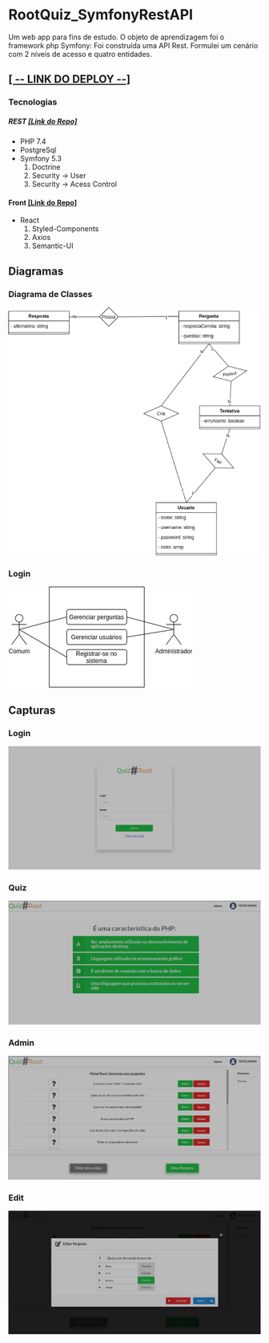 # RootQuiz_SymfonyRestAPI
Um web app para fins de estudo. O objeto de aprendizagem foi o framework php Symfony: Foi construída uma API Rest. Formulei um cenário com 2 níveis de acesso e quatro entidades.

## [[ -- LINK DO DEPLOY --]](https://www.main-bvxea6i-6dmvizzvxzmvi.us-3.platformsh.site/login)

### Tecnologias
##### REST [[Link do Repo]](https://github.com/gabrielroot/RootQuiz_SymfonyRestAPI)
- PHP 7.4
- PostgreSql
- Symfony 5.3
    1. Doctrine
    2. Security -> User
    3. Security -> Acess Control

	
#### Front [[Link do Repo]](https://github.com/gabrielroot/RootQuiz_RactFront)
- React
    1. Styled-Components
    2. Axios
    3. Semantic-UI

## Diagramas
### Diagrama de Classes
![Diagrama de Classe](Quizroot-DiagramaClasse.drawio.png "Diagrama de Classe")
### Login
![Diagrama de Casos de Uso](Quizroot-DiagramaCasosDeUso.drawio.png "Diagrama de Casos de Uso")

## Capturas
### Login
![Login](login.png "Login")
### Quiz
![quiz](quiz.png "Quiz")
### Admin
![Admin](admin.png "Admin")
### Edit
![edit](edit.png "Edit")
